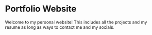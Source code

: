 # Portfolio Website
Welcome to my personal website! This includes all the projects and my resume as long as ways to contact me and my socials.
